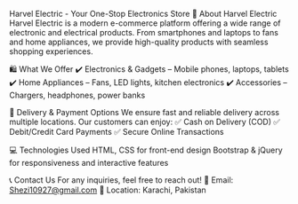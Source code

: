 Harvel Electric - Your One-Stop Electronics Store
📌 About Harvel Electric
Harvel Electric is a modern e-commerce platform offering a wide range of electronic and electrical products. From smartphones and laptops to fans and home appliances, we provide high-quality products with seamless shopping experiences.

🛍️ What We Offer
✔️ Electronics & Gadgets – Mobile phones, laptops, tablets
✔️ Home Appliances – Fans, LED lights, kitchen electronics
✔️ Accessories – Chargers, headphones, power banks

🚚 Delivery & Payment Options
We ensure fast and reliable delivery across multiple locations. Our customers can enjoy:
✅ Cash on Delivery (COD)
✅ Debit/Credit Card Payments
✅ Secure Online Transactions

💻 Technologies Used
HTML, CSS for front-end design
Bootstrap & jQuery for responsiveness and interactive features

📞 Contact Us
For any inquiries, feel free to reach out!
📧 Email: Shezi10927@gmail.com
📍 Location: Karachi, Pakistan
